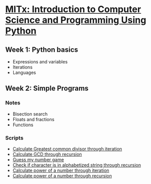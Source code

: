 # [MITx: Introduction to Computer Science and Programming Using Python](https://www.edx.org/learn/computer-science/massachusetts-institute-of-technology-introduction-to-computer-science-and-programming-using-python)

## Week 1: Python basics

- Expressions and variables
- Iterations
- Languages

## Week 2: Simple Programs

### Notes
- Bisection search
- Floats and fractions
- Functions

### Scripts
- [Calculate Greatest common divisor through iteration](https://github.com/luz-ojeda/ossu-intro-cs/blob/master/intro-to-comp-sci-and-programming-using-python/w2-simple-programs/gcd-iter.py)
- [Calculate GCD through recursion](https://github.com/luz-ojeda/ossu-intro-cs/blob/master/intro-to-comp-sci-and-programming-using-python/w2-simple-programs/gcd-recur.py)
- [Guess my number game](https://github.com/luz-ojeda/ossu-intro-cs/blob/master/intro-to-comp-sci-and-programming-using-python/w2-simple-programs/guess-my-number.py)
- [Check if character is in alphabetized string through recursion](https://github.com/luz-ojeda/ossu-intro-cs/blob/master/intro-to-comp-sci-and-programming-using-python/w2-simple-programs/is-in-recur.py)
- [Calculate power of a number through iteration](https://github.com/luz-ojeda/ossu-intro-cs/blob/master/intro-to-comp-sci-and-programming-using-python/w2-simple-programs/power-iter.py)
- [Calculate power of a number through recursion](https://github.com/luz-ojeda/ossu-intro-cs/blob/master/intro-to-comp-sci-and-programming-using-python/w2-simple-programs/recur-power.py)